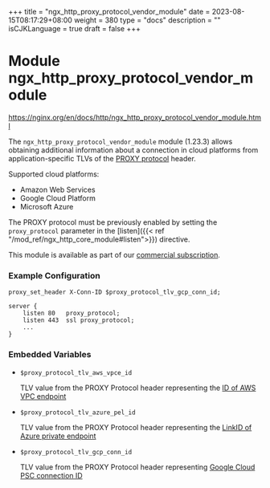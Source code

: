 +++
title = "ngx_http_proxy_protocol_vendor_module"
date = 2023-08-15T08:17:29+08:00
weight = 380
type = "docs"
description = ""
isCJKLanguage = true
draft = false
+++

# Module ngx_http_proxy_protocol_vendor_module

https://nginx.org/en/docs/http/ngx_http_proxy_protocol_vendor_module.html



The `ngx_http_proxy_protocol_vendor_module` module (1.23.3) allows obtaining additional information about a connection in cloud platforms from application-specific TLVs of the [PROXY protocol](http://www.haproxy.org/download/1.8/doc/proxy-protocol.txt) header.

Supported cloud platforms:

- Amazon Web Services
- Google Cloud Platform
- Microsoft Azure



The PROXY protocol must be previously enabled by setting the `proxy_protocol` parameter in the [listen]({{< ref "/mod_ref/ngx_http_core_module#listen">}}) directive.



This module is available as part of our [commercial subscription](http://nginx.com/products/).





### Example Configuration



```
proxy_set_header X-Conn-ID $proxy_protocol_tlv_gcp_conn_id;

server {
    listen 80   proxy_protocol;
    listen 443  ssl proxy_protocol;
    ...
}
```





### Embedded Variables



- `$proxy_protocol_tlv_aws_vpce_id`

  TLV value from the PROXY Protocol header representing the [ID of AWS VPC endpoint](https://docs.aws.amazon.com/elasticloadbalancing/latest/network/load-balancer-target-groups.html#proxy-protocol)

- `$proxy_protocol_tlv_azure_pel_id`

  TLV value from the PROXY Protocol header representing the [LinkID of Azure private endpoint](https://learn.microsoft.com/en-us/azure/private-link/private-link-service-overview#getting-connection-information-using-tcp-proxy-v2)

- `$proxy_protocol_tlv_gcp_conn_id`

  TLV value from the PROXY Protocol header representing [Google Cloud PSC connection ID](https://cloud.google.com/vpc/docs/configure-private-service-connect-producer#proxy-protocol)